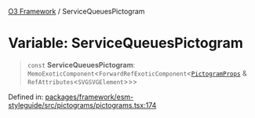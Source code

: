 [O3 Framework](../API.md) / ServiceQueuesPictogram

# Variable: ServiceQueuesPictogram

> `const` **ServiceQueuesPictogram**: `MemoExoticComponent`\<`ForwardRefExoticComponent`\<[`PictogramProps`](../type-aliases/PictogramProps.md) & `RefAttributes`\<`SVGSVGElement`\>\>\>

Defined in: [packages/framework/esm-styleguide/src/pictograms/pictograms.tsx:174](https://github.com/openmrs/openmrs-esm-core/blob/main/packages/framework/esm-styleguide/src/pictograms/pictograms.tsx#L174)
